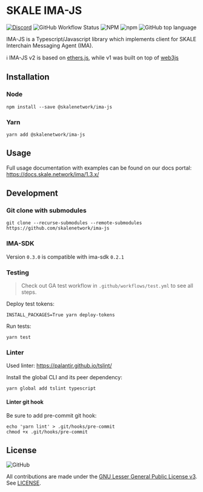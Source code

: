 # SKALE IMA-JS

[![Discord](https://img.shields.io/discord/534485763354787851.svg)](https://discord.gg/vvUtWJB)
![GitHub Workflow Status](https://img.shields.io/github/actions/workflow/status/skalenetwork/ima-js/test.yml?label=tests)
![NPM](https://img.shields.io/npm/l/@skalenetwork/ima-js)
![npm](https://img.shields.io/npm/dm/@skalenetwork/ima-js)
![GitHub top language](https://img.shields.io/github/languages/top/skalenetwork/ima-js)

IMA-JS is a Typescript/Javascript library which implements client for SKALE Interchain Messaging Agent (IMA).

ℹ️ IMA-JS v2 is based on [ethers.js](https://github.com/ethers-io/ethers.js/), while v1 was built on top of [web3js](https://github.com/web3/web3.js)

## Installation

### Node

```shell
npm install --save @skalenetwork/ima-js
```

### Yarn

```shell
yarn add @skalenetwork/ima-js
```

## Usage

Full usage documentation with examples can be found on our docs portal: https://docs.skale.network/ima/1.3.x/

## Development

### Git clone with submodules

```shell
git clone --recurse-submodules --remote-submodules https://github.com/skalenetwork/ima-js
```

### IMA-SDK

Version `0.3.0` is compatible with ima-sdk `0.2.1`

### Testing

> Check out GA test workflow in `.github/workflows/test.yml` to see all steps.

Deploy test tokens:

```shell
INSTALL_PACKAGES=True yarn deploy-tokens
```

Run tests:

```shell
yarn test
```

### Linter

Used linter: https://palantir.github.io/tslint/  

Install the global CLI and its peer dependency:

```shell
yarn global add tslint typescript
```

#### Linter git hook

Be sure to add pre-commit git hook:

```shell
echo 'yarn lint' > .git/hooks/pre-commit
chmod +x .git/hooks/pre-commit
```

## License

![GitHub](https://img.shields.io/github/license/skalenetwork/skale.py.svg)

All contributions are made under the [GNU Lesser General Public License v3](https://www.gnu.org/licenses/lgpl-3.0.en.html). See [LICENSE](LICENSE).